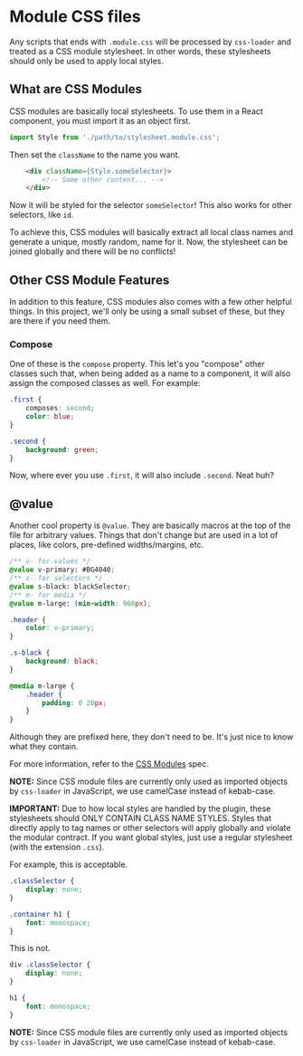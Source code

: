 # Module CSS files

Any scripts that ends with `.module.css` will be processed by `css-loader` and treated as a CSS module stylesheet. In other words, these stylesheets should only be used to apply local styles.

## What are CSS Modules
CSS modules are basically local stylesheets. To use them in a React component, you must import it as an object first.

```javascript
import Style from './path/to/stylesheet.module.css';
```

Then set the `className` to the name you want.

```html
    <div className={Style.someSelector}>
        <!-- Some other content... -->
    </div>
```

Now it will be styled for the selector `someSelector`! This also works for other selectors, like `id`.

To achieve this, CSS modules will basically extract all local class names and generate a unique, mostly random, name for it. Now, the stylesheet can be joined globally and there will be no conflicts!

## Other CSS Module Features
In addition to this feature, CSS modules also comes with a few other helpful things. In this project, we'll only be using a small subset of these, but they are there if you need them.

### Compose
One of these is the `compose` property. This let's you "compose" other classes such that, when being added as a name to a component, it will also assign the composed classes as well. For example:

```css
.first {
    composes: second;
    color: blue;
}

.second {
    background: green;
}
```

Now, where ever you use `.first`, it will also include `.second`. Neat huh?

## @value
Another cool property is `@value`. They are basically macros at the top of the file for arbitrary values. Things that don't change but are used in a lot of places, like colors, pre-defined widths/margins, etc.

```css
/** v- for values */
@value v-primary: #BG4040;
/** s- for selectors */
@value s-black: blackSelector;
/** m- for media */
@value m-large: (min-width: 960px);

.header {
    color: v-primary;
}

.s-black {
    background: black;
}

@media m-large {
    .header {
        padding: 0 20px;
    }
}
```

Although they are prefixed here, they don't need to be. It's just nice to know what they contain.

For more information, refer to the [CSS Modules](https://github.com/css-modules/css-modules) spec.

**NOTE:** Since CSS module files are currently only used as imported objects by `css-loader` in JavaScript, we use camelCase instead of kebab-case.

**IMPORTANT:** Due to how local styles are handled by the plugin, these stylesheets should ONLY CONTAIN CLASS NAME STYLES. Styles that directly apply to tag names or other selectors will apply globally and violate the modular contract. If you want global styles, just use a regular stylesheet (with the extension `.css`).

For example, this is acceptable.
```css
.classSelector {
    display: none;
}

.container h1 {
    font: monospace;
}
```

This is not.
```css
div .classSelector {
    display: none;
}

h1 {
    font: monospace;
}
```

**NOTE:** Since CSS module files are currently only used as imported objects by `css-loader` in JavaScript, we use camelCase instead of kebab-case.
